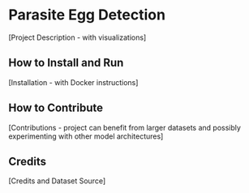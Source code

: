 # Parasite Egg Detection

[Project Description - with visualizations]

## How to Install and Run

[Installation - with Docker instructions]

## How to Contribute

[Contributions - project can benefit from larger datasets and possibly experimenting with
other model architectures]

## Credits

[Credits and Dataset Source]
